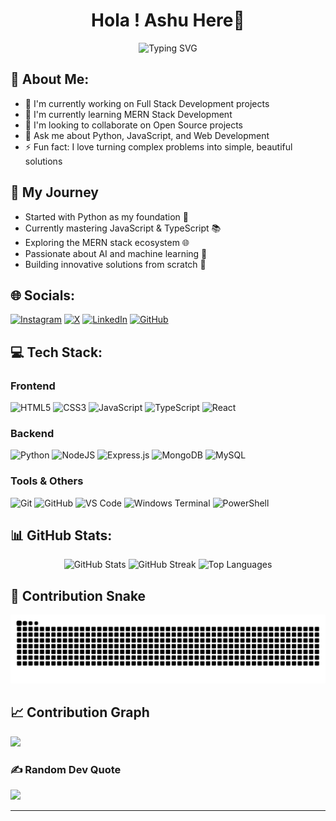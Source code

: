 <h1 align="center">Hola ! Ashu Here👋</h1>

<div align="center">
  <img src="https://readme-typing-svg.herokuapp.com?font=Fira+Code&pause=1000&color=2D9EF7&center=true&vCenter=true&width=435&lines=Full+Stack+Developer;Open+Source+Enthusiast;Tech+Innovator" alt="Typing SVG" />
</div>

## 💫 About Me:

- 🔭 I'm currently working on Full Stack Development projects
- 🌱 I'm currently learning MERN Stack Development
- 👯 I'm looking to collaborate on Open Source projects
- 💬 Ask me about Python, JavaScript, and Web Development
- ⚡ Fun fact: I love turning complex problems into simple, beautiful solutions

## 🚀 My Journey

- Started with Python as my foundation 🐍
- Currently mastering JavaScript & TypeScript 📚
- Exploring the MERN stack ecosystem 🌐
- Passionate about AI and machine learning 🤖
- Building innovative solutions from scratch 🔨

## 🌐 Socials:

[![Instagram](https://img.shields.io/badge/Instagram-%23E4405F.svg?logo=Instagram&logoColor=white)](https://instagram.com/as.h_u_)
[![X](https://img.shields.io/badge/X-black.svg?logo=X&logoColor=white)](https://x.com/0xashuxd)
[![LinkedIn](https://img.shields.io/badge/LinkedIn-%230077B5.svg?logo=linkedin&logoColor=white)](https://linkedin.com/in/)
[![GitHub](https://img.shields.io/badge/GitHub-%23121011.svg?logo=github&logoColor=white)](https://github.com/ashuxd-x)

## 💻 Tech Stack:

### Frontend

![HTML5](https://img.shields.io/badge/html5-%23E34F26.svg?style=flat&logo=html5&logoColor=white)
![CSS3](https://img.shields.io/badge/css3-%231572B6.svg?style=flat&logo=css3&logoColor=white)
![JavaScript](https://img.shields.io/badge/javascript-%23323330.svg?style=flat&logo=javascript&logoColor=%23F7DF1E)
![TypeScript](https://img.shields.io/badge/typescript-%23007ACC.svg?style=flat&logo=typescript&logoColor=white)
![React](https://img.shields.io/badge/react-%2320232a.svg?style=flat&logo=react&logoColor=%2361DAFB)

### Backend

![Python](https://img.shields.io/badge/python-3670A0?style=flat&logo=python&logoColor=ffdd54)
![NodeJS](https://img.shields.io/badge/node.js-6DA55F?style=flat&logo=node.js&logoColor=white)
![Express.js](https://img.shields.io/badge/express.js-%23404d59.svg?style=flat&logo=express&logoColor=%2361DAFB)
![MongoDB](https://img.shields.io/badge/MongoDB-%234ea94b.svg?style=flat&logo=mongodb&logoColor=white)
![MySQL](https://img.shields.io/badge/mysql-%2300f.svg?style=flat&logo=mysql&logoColor=white)

### Tools & Others

![Git](https://img.shields.io/badge/git-%23F05033.svg?style=flat&logo=git&logoColor=white)
![GitHub](https://img.shields.io/badge/github-%23121011.svg?style=flat&logo=github&logoColor=white)
![VS Code](https://img.shields.io/badge/VS%20Code-007ACC?style=flat&logo=visual-studio-code&logoColor=white)
![Windows Terminal](https://img.shields.io/badge/Windows%20Terminal-%234D4D4D.svg?style=flat&logo=windows-terminal&logoColor=white)
![PowerShell](https://img.shields.io/badge/PowerShell-%235391FE.svg?style=flat&logo=powershell&logoColor=white)

## 📊 GitHub Stats:

<div align="center">
  <img src="https://github-readme-stats.vercel.app/api?username=ashuxd-x&theme=radical&hide_border=false&include_all_commits=true&count_private=true" alt="GitHub Stats" />
  <img src="https://github-readme-streak-stats.herokuapp.com/?user=ashuxd-x&theme=radical&hide_border=false" alt="GitHub Streak" />
  <img src="https://github-readme-stats.vercel.app/api/top-langs/?username=ashuxd-x&theme=radical&hide_border=false&include_all_commits=true&count_private=true&layout=compact" alt="Top Languages" />
</div>

## 🐍 Contribution Snake

<picture>
  <source media="(prefers-color-scheme: dark)" srcset="https://raw.githubusercontent.com/ashuxd-x/ashuxd-x/output/github-snake-dark.svg" />
  <source media="(prefers-color-scheme: light)" srcset="https://raw.githubusercontent.com/ashuxd-x/ashuxd-x/output/github-snake.svg" />
  <img alt="github-snake" src="https://raw.githubusercontent.com/ashuxd-x/ashuxd-x/output/github-snake.svg" />
</picture>

## 📈 Contribution Graph

![](https://github-readme-activity-graph.vercel.app/graph?username=ashuxd-x&theme=radical&hide_border=true&area=true&point=ffffff&area_color=00ff00&line=00ff00&color=ffffff&bg_color=0D1117)

### ✍️ Random Dev Quote

![](https://quotes-github-readme.vercel.app/api?type=horizontal&theme=radical)

---
